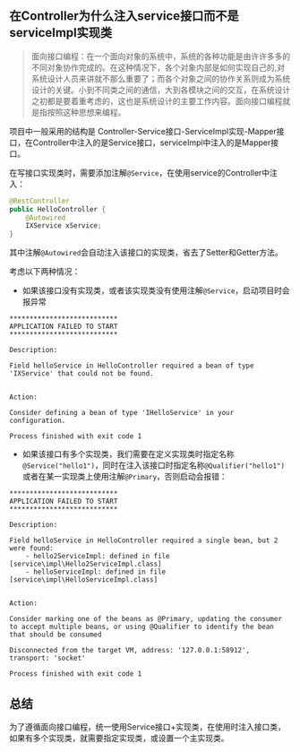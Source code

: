 ## 在Controller为什么注入service接口而不是serviceImpl实现类

> 面向接口编程：在一个面向对象的系统中，系统的各种功能是由许许多多的不同对象协作完成的。在这种情况下，各个对象内部是如何实现自己的,对系统设计人员来讲就不那么重要了；而各个对象之间的协作关系则成为系统设计的关键。小到不同类之间的通信，大到各模块之间的交互，在系统设计之初都是要着重考虑的，这也是系统设计的主要工作内容。面向接口编程就是指按照这种思想来编程。

项目中一般采用的结构是 Controller-Service接口-ServiceImpl实现-Mapper接口，在Controller中注入的是Service接口，serviceImpl中注入的是Mapper接口。

在写接口实现类时，需要添加注解`@Service`，在使用service的Controller中注入：

```java
@RestController
public HelloController {
    @Autowired
    IXService xService;
}
```

其中注解`@Autowired`会自动注入该接口的实现类，省去了Setter和Getter方法。

考虑以下两种情况：

- 如果该接口没有实现类，或者该实现类没有使用注解`@Service`，启动项目时会报异常

``` shell
***************************
APPLICATION FAILED TO START
***************************

Description:

Field helloService in HelloController required a bean of type 'IXService' that could not be found.


Action:

Consider defining a bean of type 'IHelloService' in your configuration.

Process finished with exit code 1
```
- 如果该接口有多个实现类，我们需要在定义实现类时指定名称`@Service("hello1")`，同时在注入该接口时指定名称`@Qualifier("hello1")`或者在某一实现类上使用注解`@Primary`，否则启动会报错：

``` shell
***************************
APPLICATION FAILED TO START
***************************

Description:

Field helloService in HelloController required a single bean, but 2 were found:
	- hello2ServiceImpl: defined in file [service\impl\Hello2ServiceImpl.class]
	- helloServiceImpl: defined in file [service\impl\HelloServiceImpl.class]


Action:

Consider marking one of the beans as @Primary, updating the consumer to accept multiple beans, or using @Qualifier to identify the bean that should be consumed

Disconnected from the target VM, address: '127.0.0.1:58912', transport: 'socket'

Process finished with exit code 1
```
## 总结

为了遵循面向接口编程，统一使用Service接口+实现类，在使用时注入接口类，如果有多个实现类，就需要指定实现类，或设置一个主实现类。